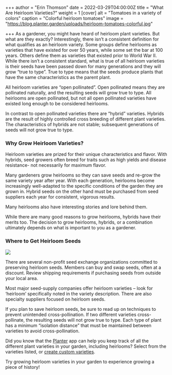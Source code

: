 +++
author = "Erin Thomson"
date = 2022-03-29T04:00:00Z
title = "What Are Heirloom Varieties?"
weight = 1
[cover]
alt = "Tomatoes in a variety of colors"
caption = "Colorful heirloom tomatoes"
image = "https://blog.planter.garden/uploads/heirloom-tomatoes-colorful.jpg"

+++
As a gardener, you might have heard of heirloom plant varieties. But what are they exactly? Interestingly, there isn’t a consistent definition for what qualifies as an heirloom variety. Some groups define heirlooms as varieties that have existed for over 50 years, while some set the bar at 100 years. Others define them as varieties that existed prior to World War II. While there isn’t a consistent standard, what is true of all heirloom varieties is their seeds have been passed down for many generations and they will grow “true to type”. True to type means that the seeds produce plants that have the same characteristics as the parent plant. 

All heirloom varieties are “open pollinated”. Open pollinated means they are pollinated naturally, and the resulting seeds will grow true to type. All heirlooms are open pollinated, but not all open pollinated varieties have existed long enough to be considered heirlooms. 

In contrast to open pollinated varieties there are “hybrid” varieties. Hybrids are the result of highly controlled cross breeding of different plant varieties. The characteristics of hybrids are not stable; subsequent generations of seeds will not grow true to type. 

### Why Grow Heirloom Varieties? 

Heirloom varieties are prized for their unique characteristics and flavor. With hybrids, seed growers often breed for traits such as high yields and disease resistance- not necessarily for maximum flavor. 

Many gardeners grow heirlooms so they can save seeds and re-grow the same variety year after year. With each generation, heirlooms become increasingly well-adapted to the specific conditions of the garden they are grown in. Hybrid seeds on the other hand must be purchased from seed suppliers each year for consistent, vigorous results. 

Many heirlooms also have interesting stories and lore behind them. 

While there are many good reasons to grow heirlooms, hybrids have their merits too. The decision to grow heirlooms, hybrids, or a combination ultimately depends on what is important to you as a gardener. 

### Where to Get Heirloom Seeds 

![](https://blog.planter.garden/uploads/planting-bean-seeds2.jpg)

There are several non-profit seed exchange organizations committed to preserving heirloom seeds. Members can buy and swap seeds, often at a discount. Review shipping requirements if purchasing seeds from outside your local area. 

Most major seed-supply companies offer heirloom varieties – look for ‘heirloom’ specifically noted in the variety description. There are also specialty suppliers focused on heirloom seeds. 

If you plan to save heirloom seeds, be sure to read up on techniques to prevent unintended cross-pollination. If two different varieties cross-pollinate, the resulting seeds will not grow true to type. Each type of plant has a minimum “isolation distance” that must be maintained between varieties to avoid cross-pollination. 

Did you know that the [Planter](https://gardenplanter.app/) app can help you keep track of all the different plant varieties in your garden, including heirlooms? Select from the varieties listed, or [create custom varieties](https://info.planter.garden/varieties). 

Try growing heirloom varieties in your garden to experience growing a piece of history!